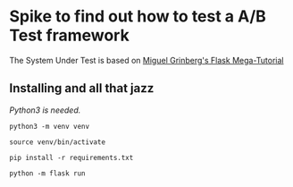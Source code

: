 # Spike to find out how to test a A/B Test framework
The System Under Test is based on [Miguel Grinberg's Flask Mega-Tutorial](https://blog.miguelgrinberg.com/post/the-flask-mega-tutorial-part-i-hello-world)
## Installing and all that jazz
_Python3 is needed._

`python3 -m venv venv`

`source venv/bin/activate`


`pip install -r requirements.txt`

`python -m flask run`
